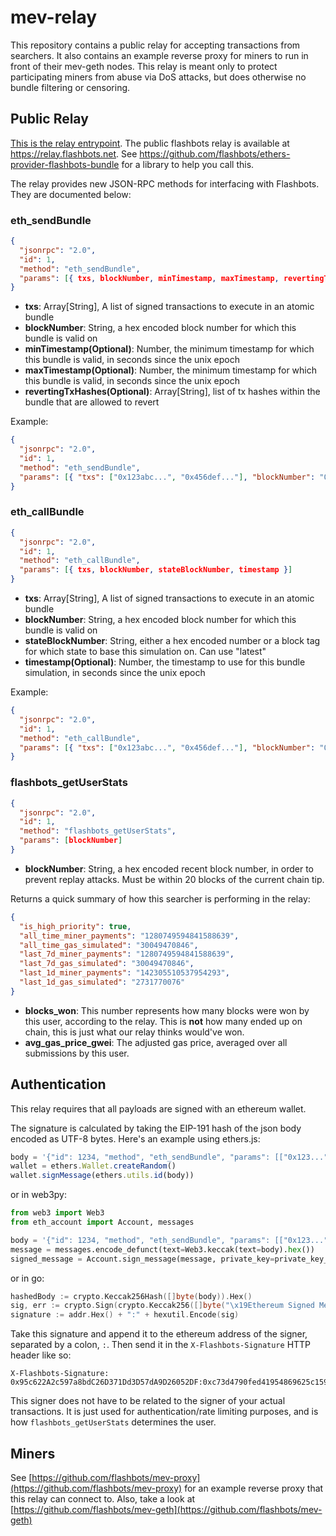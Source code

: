 # mev-relay

This repository contains a public relay for accepting transactions from searchers. It also contains an example reverse proxy for miners to run in front of their mev-geth nodes. This relay is meant only to protect participating miners from abuse via DoS attacks, but does otherwise no bundle filtering or censoring.

## Public Relay

[This is the relay entrypoint](server/main.js). The public flashbots relay is available at https://relay.flashbots.net. See https://github.com/flashbots/ethers-provider-flashbots-bundle for a library to help you call this.

The relay provides new JSON-RPC methods for interfacing with Flashbots. They are documented below:

### eth_sendBundle

```json
{
  "jsonrpc": "2.0",
  "id": 1,
  "method": "eth_sendBundle",
  "params": [{ txs, blockNumber, minTimestamp, maxTimestamp, revertingTxHashes }]
}
```

- **txs**: Array[String], A list of signed transactions to execute in an atomic bundle
- **blockNumber**: String, a hex encoded block number for which this bundle is valid on
- **minTimestamp(Optional)**: Number, the minimum timestamp for which this bundle is valid, in seconds since the unix epoch
- **maxTimestamp(Optional)**: Number, the minimum timestamp for which this bundle is valid, in seconds since the unix epoch
- **revertingTxHashes(Optional)**: Array[String], list of tx hashes within the bundle that are allowed to revert

Example:

```json
{
  "jsonrpc": "2.0",
  "id": 1,
  "method": "eth_sendBundle",
  "params": [{ "txs": ["0x123abc...", "0x456def..."], "blockNumber": "0xb63dcd", "minTimestamp": 0, "maxTimestamp": 1615920932 }]
}
```

### eth_callBundle

```json
{
  "jsonrpc": "2.0",
  "id": 1,
  "method": "eth_callBundle",
  "params": [{ txs, blockNumber, stateBlockNumber, timestamp }]
}
```

- **txs**: Array[String], A list of signed transactions to execute in an atomic bundle
- **blockNumber**: String, a hex encoded block number for which this bundle is valid on
- **stateBlockNumber**: String, either a hex encoded number or a block tag for which state to base this simulation on. Can use "latest"
- **timestamp(Optional)**: Number, the timestamp to use for this bundle simulation, in seconds since the unix epoch

Example:

```json
{
  "jsonrpc": "2.0",
  "id": 1,
  "method": "eth_callBundle",
  "params": [{ "txs": ["0x123abc...", "0x456def..."], "blockNumber": "0xb63dcd", "stateBlockNumber": "latest", "timestamp": 1615920932 }]
}
```

### flashbots_getUserStats

```json
{
  "jsonrpc": "2.0",
  "id": 1,
  "method": "flashbots_getUserStats",
  "params": [blockNumber]
}
```

- **blockNumber**: String, a hex encoded recent block number, in order to prevent replay attacks. Must be within 20 blocks of the current chain tip.

Returns a quick summary of how this searcher is performing in the relay:

```json
{
  "is_high_priority": true,
  "all_time_miner_payments": "1280749594841588639",
  "all_time_gas_simulated": "30049470846",
  "last_7d_miner_payments": "1280749594841588639",
  "last_7d_gas_simulated": "30049470846",
  "last_1d_miner_payments": "142305510537954293",
  "last_1d_gas_simulated": "2731770076"
}
```

- **blocks_won**: This number represents how many blocks were won by this user, according to the relay. This is **not** how many ended up on chain, this is just what our relay thinks would've won.
- **avg_gas_price_gwei**: The adjusted gas price, averaged over all submissions by this user.

## Authentication

This relay requires that all payloads are signed with an ethereum wallet.

The signature is calculated by taking the EIP-191 hash of the json body encoded as UTF-8 bytes. Here's an example using ethers.js:

```js
body = '{"id": 1234, "method", "eth_sendBundle", "params": [["0x123..."], "0xB84969"]}'
wallet = ethers.Wallet.createRandom()
wallet.signMessage(ethers.utils.id(body))
```

or in web3py:

```py
from web3 import Web3
from eth_account import Account, messages

body = '{"id": 1234, "method", "eth_sendBundle", "params": [["0x123..."], "0xB84969"]}'
message = messages.encode_defunct(text=Web3.keccak(text=body).hex())
signed_message = Account.sign_message(message, private_key=private_key_hex)
```

or in go:

```go
hashedBody := crypto.Keccak256Hash([]byte(body)).Hex()
sig, err := crypto.Sign(crypto.Keccak256([]byte("\x19Ethereum Signed Message:\n"+strconv.Itoa(len(hashedBody))+hashedBody)), pk)
signature := addr.Hex() + ":" + hexutil.Encode(sig)
```

Take this signature and append it to the ethereum address of the signer, separated by a colon, `:`. Then send it in the `X-Flashbots-Signature` HTTP header like so:

```
X-Flashbots-Signature: 0x95c622A2c597a8bdC26D371Dd3D57dA9D26052DF:0xc73d4790fed41954869625c159a4617e3374019839a8ad72de15e41371719d6873c780e00293fcdc100aa505f33dd8480e7b07551483c8c438fe8236972d26ca1c
```

This signer does not have to be related to the signer of your actual transactions. It is just used for authentication/rate limiting purposes, and is how `flashbots_getUserStats` determines the user.

## Miners

See [https://github.com/flashbots/mev-proxy](https://github.com/flashbots/mev-proxy) for an example reverse proxy that this relay can connect to. Also, take a look at [https://github.com/flashbots/mev-geth](https://github.com/flashbots/mev-geth)
